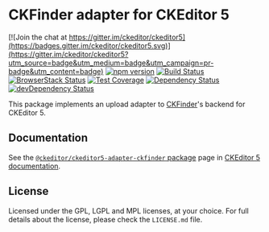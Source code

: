 CKFinder adapter for CKEditor 5
========================================

[![Join the chat at https://gitter.im/ckeditor/ckeditor5](https://badges.gitter.im/ckeditor/ckeditor5.svg)](https://gitter.im/ckeditor/ckeditor5?utm_source=badge&utm_medium=badge&utm_campaign=pr-badge&utm_content=badge)
[![npm version](https://badge.fury.io/js/%40ckeditor%2Fckeditor5-adapter-ckfinder.svg)](https://www.npmjs.com/package/@ckeditor/ckeditor5-adapter-ckfinder)
[![Build Status](https://travis-ci.org/ckeditor/ckeditor5-adapter-ckfinder.svg)](https://travis-ci.org/ckeditor/ckeditor5-adapter-ckfinder)
[![BrowserStack Status](https://www.browserstack.com/automate/badge.svg?badge_key=d3hvenZqQVZERFQ5d09FWXdyT0ozVXhLaVltRFRjTTUyZGpvQWNmWVhUUT0tLUZqNlJ1YWRUd0RvdEVOaEptM1B2Q0E9PQ==--c9d3dee40b9b4471ff3fb516d9ecf8d09292c7e0)](https://www.browserstack.com/automate/public-build/d3hvenZqQVZERFQ5d09FWXdyT0ozVXhLaVltRFRjTTUyZGpvQWNmWVhUUT0tLUZqNlJ1YWRUd0RvdEVOaEptM1B2Q0E9PQ==--c9d3dee40b9b4471ff3fb516d9ecf8d09292c7e0)
[![Test Coverage](https://codeclimate.com/github/ckeditor/ckeditor5-adapter-ckfinder/badges/coverage.svg)](https://codeclimate.com/github/ckeditor/ckeditor5-adapter-ckfinder/coverage)
[![Dependency Status](https://david-dm.org/ckeditor/ckeditor5-adapter-ckfinder/status.svg)](https://david-dm.org/ckeditor/ckeditor5-adapter-ckfinder)
[![devDependency Status](https://david-dm.org/ckeditor/ckeditor5-adapter-ckfinder/dev-status.svg)](https://david-dm.org/ckeditor/ckeditor5-adapter-ckfinder?type=dev)

This package implements an upload adapter to [CKFinder](https://ckeditor.com/ckeditor-4/ckfinder/)'s backend for CKEditor 5.

## Documentation

See the [`@ckeditor/ckeditor5-adapter-ckfinder` package](https://ckeditor5.github.io/docs/nightly/ckeditor5/latest/api/adapter-ckfinder.html) page in [CKEditor 5 documentation](https://ckeditor5.github.io/docs/nightly/ckeditor5/latest/).

## License

Licensed under the GPL, LGPL and MPL licenses, at your choice. For full details about the license, please check the `LICENSE.md` file.
